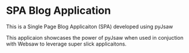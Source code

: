 # SPA Blog Application

This is a Single Page Blog Applicaiton (SPA) developed using pyJsaw

This applicaion showcases the power of pyJsaw when used in conjuction with Websaw to leverage super slick applicaitons.
